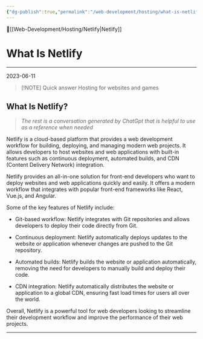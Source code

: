 ```yaml
---
{"dg-publish":true,"permalink":"/web-development/hosting/what-is-netlify/","dgPassFrontmatter":true,"created":"2023-06-11T16:50:10.285-07:00","updated":"2023-09-07T15:48:59.595-07:00"}
---
```


🔺[[Web-Development/Hosting/Netlify\|Netlify]]

# What Is Netlify
***
2023-06-11


> [!NOTE] Quick answer 
> Hosting for websites and games 


## What Is Netlify? 

> _The rest is a conversation generated by ChatGpt that is helpful to use as a reference when needed_

Netlify is a cloud-based platform that provides a web development workflow for building, deploying, and managing modern web projects. It allows developers to host websites and web applications with built-in features such as continuous deployment, automated builds, and CDN (Content Delivery Network) integration.

Netlify provides an all-in-one solution for front-end developers who want to deploy websites and web applications quickly and easily. It offers a modern workflow that integrates with popular front-end frameworks like React, Vue.js, and Angular.

Some of the key features of Netlify include:

- Git-based workflow: Netlify integrates with Git repositories and allows developers to deploy their code directly from Git.

- Continuous deployment: Netlify automatically deploys updates to the website or application whenever changes are pushed to the Git repository.

- Automated builds: Netlify builds the website or application automatically, removing the need for developers to manually build and deploy their code.

- CDN integration: Netlify automatically distributes the website or application to a global CDN, ensuring fast load times for users all over the world.

Overall, Netlify is a powerful tool for web developers looking to streamline their development workflow and improve the performance of their web projects.

---